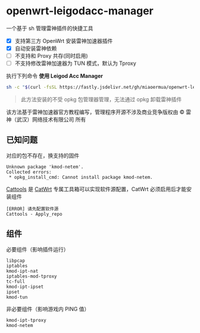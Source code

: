 # openwrt-leigodacc-manager

一个基于 sh 管理雷神插件的快捷工具

- [x] 支持第三方 OpenWrt 安装雷神加速器插件
- [x] 自动安装雷神依赖
- [ ] 不支持和 Proxy 共存(同时启用)
- [ ] 不支持修改雷神加速器为 TUN 模式，默认为 Tproxy

执行下列命令 **使用 Leigod Acc Manager**

```sh
sh -c "$(curl -fsSL https://fastly.jsdelivr.net/gh/miaoermua/openwrt-leigodacc-manager@main/leigod_menu.sh)"
```

> 此方法安装的不受 opkg 包管理器管理，无法通过 opkg 卸载雷神插件

该方法基于雷神加速器官方教程编写，管理程序开源不涉及商业竞争版权由 ©️ 雷神（武汉）网络技术有限公司 所有

## 已知问题

对应的包不存在，换支持的固件

```shell
Unknown package 'kmod-netem'.
Collected errors:
 * opkg_install_cmd: Cannot install package kmod-netem.
```

[Cattools](https://github.com/miaoermua/cattools) 是 [CatWrt](https://github.com/miaoermua/CatWrt) 专属工具箱可以实现软件源配置，CatWrt 必须启用后才能安装组件

```shell
[ERROR] 请先配置软件源
Cattools - Apply_repo
```

## 组件

必要组件（影响插件运行）

```
libpcap
iptables
kmod-ipt-nat
iptables-mod-tproxy
tc-full
kmod-ipt-ipset
ipset
kmod-tun
```

非必要组件（影响游戏内 PING 值）

```
kmod-ipt-tproxy
kmod-netem
```
